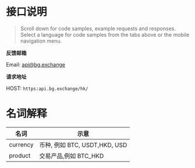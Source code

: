 # 接口说明

> Scroll down for code samples, example requests and responses. Select a language for code samples from the tabs above or the mobile navigation menu.

**反馈邮箱**

Email: <a href="mailto:api@bg.exchange">api@bg.exchange</a>

**请求地址**

HOST: `https:api.bg.exchange/hk/`

# 名词解释
|名词|示意|
|---|---|
|currency|币种, 例如 BTC, USDT,HKD, USD|
|product|交易产品,例如 BTC_HKD|

